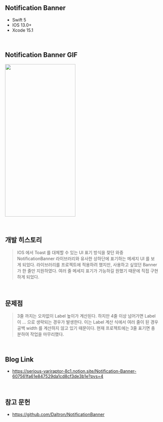 ## Notification Banner 
- Swift 5
- IOS 13.0+
- Xcode 15.1

<br>

## Notification Banner GIF
<img src="https://github.com/hgkim2024/NotificationBannerView/assets/163487894/87bb688d-3864-472b-a7fd-68d7a819fea6" width="231" height="500"></img>

<br>

## 개발 히스토리
> IOS 에서 Toast 를 대체할 수 있는 UI 표기 방식을 찾던 와중 NotificationBanner 라이브러리와 유사한 상하단에 표기하는 메세지 UI 를 보게 되었다. 라이브러리를 프로젝트에 적용하려 했지만, 사용하고 싶었던 Banner 가 한 줄만 지원하였다. 여러 줄 메세지 표기가 가능하길 원했기 때문에 직접 구현하게 되었다.

<br>

## 문제점
> 3줄 까지는 오차없이 Label 높이가 계산된다. 하지만 4줄 이상 넘어가면 Label 이 ... 으로 생략되는 경우가 발생한다. 이는 Label 계산 식에서 여러 줄이 된 경우 공백 width 를 계산하지 않고 있기 때문이다. 현재 프로젝트에는 3줄 표기면 충분하여 작업을 마무리했다.

<br>

## Blog Link
- https://serious-variraptor-8c1.notion.site/Notification-Banner-607561fa61e847529da1cd8cf3de3b1e?pvs=4

<br>

## 참고 문헌
- https://github.com/Daltron/NotificationBanner

<br>
